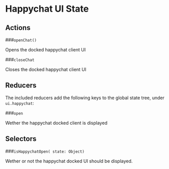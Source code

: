 Happychat UI State
==================

## Actions

###`openChat()`

Opens the docked happychat client UI

###`closeChat`

Closes the docked happychat client UI

## Reducers

The included reducers add the following keys to the global state tree, under `ui.happychat`:

###`open`

Wether the happychat docked client is displayed

## Selectors

###`isHappychatOpen( state: Object)`

Wether or not the happychat docked UI should be displayed.
